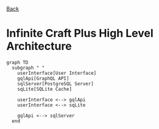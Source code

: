 [Back](README.md)

# Infinite Craft Plus High Level Architecture

```mermaid
graph TD
  subgraph " "
    userInterface[User Interface]
    gqlApi[GraphQL API]
    sqlServer[PostgreSQL Server]
    sqLite[SQLite Cache]

    userInterface <--> gqlApi
    userInterface <--> sqLite 

    gqlApi <--> sqlServer
  end
```